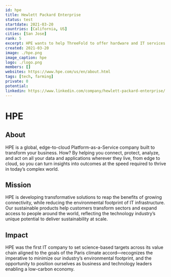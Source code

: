```yaml
---
id: hpe
title: Hewlett Packard Enterprise
status: test
startdate: 2021-03-20
countries: [California, US]
cities: [San Jose]
rank: 5
excerpt: HPE wants to help ThreeFold to offer hardware and IT services to the community.
created: 2021-03-20
image: ./hpe.png
image_caption: hpe
logo: ./logo.png
members: []
websites: https://www.hpe.com/us/en/about.html
tags: [tech, farming]
private: 0
potential: 
linkedin: https://www.linkedin.com/company/hewlett-packard-enterprise/
---
```



# HPE

## About
HPE is a global, edge-to-cloud Platform-as-a-Service company built to transform your business. How? By helping you connect, protect, analyze, and act on all your data and applications wherever they live, from edge to cloud, so you can turn insights into outcomes at the speed required to thrive in today’s complex world.

## Mission
HPE is developing transformative solutions to reap the benefits of growing connectivity, while reducing the environmental footprint of IT infrastructure. Our sustainable products help customers transform sectors and expand access to people around the world, reflecting the technology industry’s unique potential to deliver sustainability at scale.

## Impact
HPE was the first IT company to set science-based targets across its value chain aligned to the goals of the Paris climate accord—recognizes the imperative to minimize our industry’s environmental footprint, and the opportunity to position ourselves as business and technology leaders enabling a low-carbon economy.


